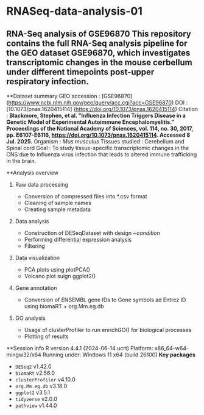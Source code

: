 # RNASeq-data-analysis-01
RNA-Seq analysis of GSE96870
This repository contains the full RNA-Seq analysis pipeline for the GEO dataset GSE96870, which investigates transcriptomic changes in the mouse cerbellum under different timepoints post-upper respiratory infection. 
---- 
**Dataset summary
GEO accession : [GSE96870] (https://www.ncbi.nlm.nih.gov/geo/query/acc.cgi?acc=GSE96870)
DOI : [10.1073/pnas.1620415114] (https://doi.org/10.1073/pnas.1620415114)
Citation : **Blackmore, Stephen, et al. "Influenza Infection Triggers Disease in a Genetic Model of Experimental Autoimmune Encephalomyelitis." Proceedings of the National Academy of Sciences, vol. 114, no. 30, 2017, pp. E6107-E6116,  https://doi.org/10.1073/pnas.1620415114. Accessed 8 Jul. 2025.**
Organism : *Mus musculus*
Tissues studied : Cerebellum and Spinal cord
Goal : To study tissue-specific transcriptomic changes in the CNS due to Influenza virus infection that leads to altered immune trafficking in the brain. 

**Analysis overview 
1. Raw data processing
   - Conversion of compressed files into *.csv format
   - Cleaning of sample names
   - Creating sample metadata
  
2. Data analysis
   - Construction of DESeqDataset with design *~condition*
   - Performing differential expression analysis
   - Filtering

3. Data visualization
   - PCA plots using plotPCA()
   - Volcano plot suign ggplot2()

4. Gene annotation
   - Conversion of ENSEMBL gene IDs to Gene symbols ad Entrez ID using biomaRT + org.Mm.eg.db
  
5. GO analysis
   - Usage of clusterProfiler to run enrichGO() for biological processes
   - Plotting of results
  
**Session info
R version 4.4.1 (2024-06-14 ucrt)
Platform: x86_64-w64-mingw32/x64
Running under: Windows 11 x64 (build 26100)
**Key packages**
- `DESeq2` v1.42.0
- `biomaRt` v2.56.0
- `clusterProfiler` v4.10.0
- `org.Mm.eg.db` v3.18.0
- `ggplot2` v3.5.1
- `tidyverse` v2.0.0
- `pathview` v1.44.0 
  






